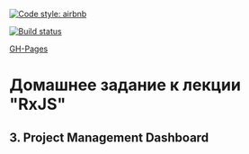 [![Code style: airbnb](https://img.shields.io/badge/code%20style-airbnb-blue.svg?style=flat-square)](https://github.com/airbnb/javascript)

[![Build status](https://ci.appveyor.com/api/projects/status/57i8f5j4jv3325tj?svg=true)](https://ci.appveyor.com/project/Cazuist/ahj-8-rxjs-managment)

[GH-Pages](https://cazuist.github.io/ahj-8_rxjs_managment)

# Домашнее задание к лекции "RxJS"
## 3. Project Management Dashboard
